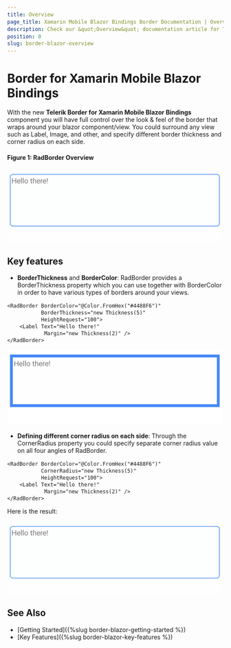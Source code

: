 ```yaml
---
title: Overview
page_title: Xamarin Mobile Blazor Bindings Border Documentation | Overview
description: Check our &quot;Overview&quot; documentation article for Telerik Border for Xamarin Mobile Blazor Bindings control.
position: 0
slug: border-blazor-overview
---
```


# Border for Xamarin Mobile Blazor Bindings

With the new **Telerik Border for Xamarin Mobile Blazor Bindings** component you will have full control over the look & feel of the border that wraps around your blazor component/view. You could surround any view such as Label, Image, and other, and specify different border thickness and corner radius on each side.

#### Figure 1: RadBorder Overview
![Border Overview](images/border-overview.png "RadBorder Overview")

## Key features

* **BorderThickness** and **BorderColor**: RadBorder provides a BorderThickness property which you can use together with BorderColor in order to have various types of borders around your views.

```
<RadBorder BorderColor="@Color.FromHex("#4488F6")"
           BorderThickness="new Thickness(5)"
           HeightRequest="100">
    <Label Text="Hello there!"
            Margin="new Thickness(2)" />
</RadBorder>
```

![Border Color and Thickness](images/border-color-thickness.png "RadBorder Color and Thickness")

* **Defining different corner radius on each side**: Through the CornerRadius property you could specify separate corner radius value on all four angles of RadBorder.

```
<RadBorder BorderColor="@Color.FromHex("#4488F6")"
           CornerRadius="new Thickness(5)" 
		   HeightRequest="100">
    <Label Text="Hello there!"
            Margin="new Thickness(2)" />
</RadBorder>
```

Here is the result:

![Border Getting Started Example](images/border-overview.png)

## See Also

- [Getting Started]({%slug border-blazor-getting-started %})
- [Key Features]({%slug border-blazor-key-features %})
